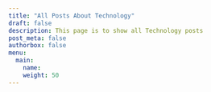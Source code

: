 ```yaml
---
title: "All Posts About Technology"
draft: false
description: This page is to show all Technology posts
post_meta: false
authorbox: false 
menu: 
  main:
    name: 
    weight: 50
---
```



